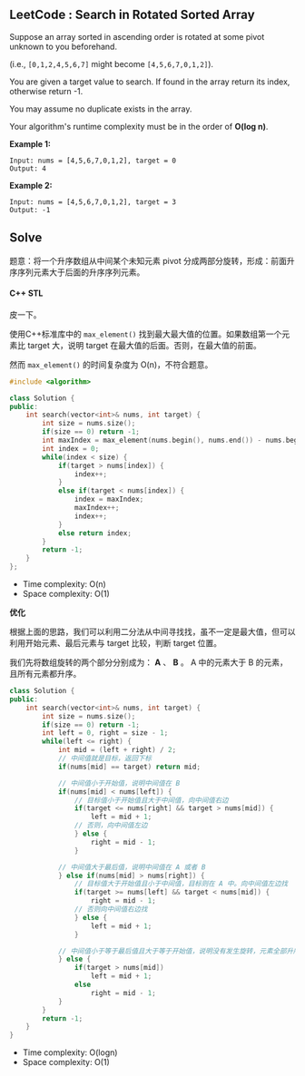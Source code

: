 ## LeetCode : Search in Rotated Sorted Array

Suppose an array sorted in ascending order is rotated at some pivot unknown to you beforehand.

(i.e., `[0,1,2,4,5,6,7]` might become `[4,5,6,7,0,1,2]`).

You are given a target value to search. If found in the array return its index, otherwise return -1.

You may assume no duplicate exists in the array.

Your algorithm's runtime complexity must be in the order of **O(log n)**.

**Example 1:**

```
Input: nums = [4,5,6,7,0,1,2], target = 0
Output: 4
```

**Example 2:**

```
Input: nums = [4,5,6,7,0,1,2], target = 3
Output: -1
```



## Solve

题意：将一个升序数组从中间某个未知元素 pivot 分成两部分旋转，形成：前面升序序列元素大于后面的升序序列元素。

#### C++ STL

皮一下。

使用C++标准库中的 `max_element()` 找到最大最大值的位置。如果数组第一个元素比 target 大，说明 target 在最大值的后面。否则，在最大值的前面。

然而 `max_element()` 的时间复杂度为 O(n)，不符合题意。

```c++
#include <algorithm>

class Solution {
public:
    int search(vector<int>& nums, int target) {
        int size = nums.size();
        if(size == 0) return -1;
        int maxIndex = max_element(nums.begin(), nums.end()) - nums.begin();
        int index = 0;
        while(index < size) {
            if(target > nums[index]) {
                index++;
            }
            else if(target < nums[index]) {
                index = maxIndex;
                maxIndex++;
                index++;
            }
            else return index;
        }
        return -1;
    }
};
```

* Time complexity: O(n)
* Space complexity: O(1)


**优化**

根据上面的思路，我们可以利用二分法从中间寻找找，虽不一定是最大值，但可以利用开始元素、最后元素与 target 比较，判断 target 位置。

我们先将数组旋转的两个部分分别成为： **A** 、 **B** 。 A 中的元素大于 B 的元素，且所有元素都升序。

```c++
class Solution {
public:
    int search(vector<int>& nums, int target) {
        int size = nums.size();
        if(size == 0) return -1;
        int left = 0, right = size - 1;
        while(left <= right) {
            int mid = (left + right) / 2;
            // 中间值就是目标，返回下标
            if(nums[mid] == target) return mid;

            // 中间值小于开始值，说明中间值在 B
            if(nums[mid] < nums[left]) {
                // 目标值小于开始值且大于中间值，向中间值右边
                if(target <= nums[right] && target > nums[mid]) {
                    left = mid + 1;
                // 否则，向中间值左边
                } else {
                    right = mid - 1;
                }

            // 中间值大于最后值，说明中间值在 A 或者 B
            } else if(nums[mid] > nums[right]) {
                // 目标值大于开始值且小于中间值，目标则在 A 中。向中间值左边找
                if(target >= nums[left] && target < nums[mid]) {
                    right = mid - 1;
                // 否则向中间值右边找
                } else {
                    left = mid + 1;
                }

            // 中间值小于等于最后值且大于等于开始值，说明没有发生旋转，元素全部升序
            } else {
                if(target > nums[mid])
                    left = mid + 1;
                else 
                    right = mid - 1;
            }
        }
        return -1;
    }
}
```

* Time complexity: O(logn)
* Space complexity: O(1)


